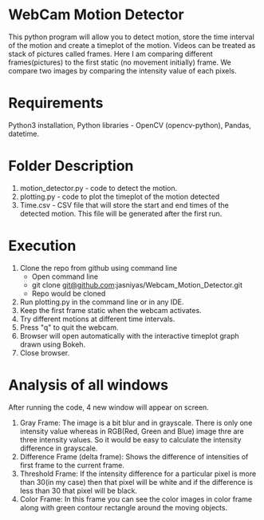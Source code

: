 # WebCam Motion Detector
This python program will allow you to detect motion, store the time interval of the motion and create a timeplot of the motion.
Videos can be treated as stack of pictures called frames. Here I am comparing different frames(pictures) to the first static (no movement initially) frame. We compare two images by comparing the intensity value of each pixels. 

# Requirements
Python3 installation, Python libraries - OpenCV (opencv-python), Pandas, datetime.

# Folder Description 
1. motion_detector.py - code to detect the motion.
2. plotting.py - code to plot the timeplot of the motion detected 
3. Time.csv - CSV file that will store the start and end times of the detected motion. This file will be generated after the first run.

# Execution
  1. Clone the repo from github using command line
        * Open command line 
        * git clone git@github.com:jasniyas/Webcam_Motion_Detector.git
        * Repo would be cloned
  2. Run plotting.py in the command line or in any IDE. 
  3. Keep the first frame static when the webcam activates.
  4. Try different motions at different time intervals.
  5. Press "q" to quit the webcam.
  6. Browser will open automatically with the interactive timeplot graph drawn using Bokeh.
  7. Close browser.

# Analysis of all windows
After running the code, 4 new window will appear on screen.
1. Gray Frame: The image is a bit blur and in grayscale. There is only one intensity value whereas in RGB(Red, Green and Blue) image thre are three intensity values. So it would be easy to calculate the intensity difference in grayscale.
2. Difference Frame (delta frame): Shows the difference of intensities of first frame to the current frame.
3. Threshold Frame: If the intensity difference for a particular pixel is more than 30(in my case) then that pixel will be white and if the difference is less than 30 that pixel will be black.
4. Color Frame: In this frame you can see the color images in color frame along with green contour rectangle around the moving objects.
